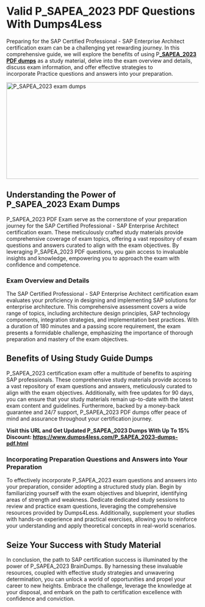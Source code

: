 <h1><strong>Valid P_SAPEA_2023 PDF Questions With Dumps4Less</strong></h1>
<p>Preparing for the SAP Certified Professional - SAP Enterprise Architect certification exam can be a challenging yet rewarding journey. In this comprehensive guide, we will explore the benefits of using P<a href="https://www.dumps4less.com/P_SAPEA_2023-dumps-pdf.html"><strong>_SAPEA_2023 PDF dumps</strong></a> as a study material, delve into the exam overview and details, discuss exam information, and offer effective strategies to incorporate&nbsp;Practice questions and answers into your preparation.</p>
<p><a href="https://www.dumps4less.com/P_SAPEA_2023-dumps-pdf.html"><img src="https://i.ibb.co/X5n2HkL/image.png" alt="P_SAPEA_2023 exam dumps" width="760" height="253" /></a></p>
<h2><strong>Understanding the Power of P_SAPEA_2023&nbsp;Exam Dumps</strong></h2>
<p>P_SAPEA_2023 PDF&nbsp;Exam serve as the cornerstone of your preparation journey for the SAP Certified Professional - SAP Enterprise Architect certification exam. These meticulously crafted study materials provide comprehensive coverage of exam topics, offering a vast repository of exam questions and answers curated to align with the exam objectives. By leveraging P_SAPEA_2023 PDF questions, you gain access to invaluable insights and knowledge, empowering you to approach the exam with confidence and competence.</p>
<h3><strong>Exam Overview and Details</strong></h3>
<p>The SAP Certified Professional - SAP Enterprise Architect certification exam evaluates your proficiency in designing and implementing SAP solutions for enterprise architecture. This comprehensive assessment covers a wide range of topics, including architecture design principles, SAP technology components, integration strategies, and implementation best practices. With a duration of 180 minutes and a passing score requirement, the exam presents a formidable challenge, emphasizing the importance of thorough preparation and mastery of the exam objectives.</p>
<h2><strong>Benefits of Using Study Guide&nbsp;Dumps</strong></h2>
<p>P_SAPEA_2023&nbsp;certification exam offer a multitude of benefits to aspiring SAP professionals. These comprehensive study materials provide access to a vast repository of exam questions and answers, meticulously curated to align with the exam objectives. Additionally, with free updates for 90 days, you can ensure that your study materials remain up-to-date with the latest exam content and guidelines. Furthermore, backed by a money-back guarantee and 24/7 support, P_SAPEA_2023 PDF dumps offer peace of mind and assurance throughout your certification journey.</p>
<p><strong>Visit this URL and Get Updated P_SAPEA_2023 Dumps With Up To 15% Discount: <a href="https://www.dumps4less.com/P_SAPEA_2023-dumps-pdf.html">https://www.dumps4less.com/P_SAPEA_2023-dumps-pdf.html</a></strong></p>
<h3><strong>Incorporating&nbsp;Preparation Questions and Answers into Your Preparation</strong></h3>
<p>To effectively incorporate P_SAPEA_2023 exam questions and answers into your preparation, consider adopting a structured study plan. Begin by familiarizing yourself with the exam objectives and blueprint, identifying areas of strength and weakness. Dedicate dedicated study sessions to review and practice exam questions, leveraging the comprehensive resources provided by Dumps4Less. Additionally, supplement your studies with hands-on experience and practical exercises, allowing you to reinforce your understanding and apply theoretical concepts in real-world scenarios.</p>
<h2><strong>Seize Your Success with&nbsp;Study Material</strong></h2>
<p>In conclusion, the path to SAP certification success is illuminated by the power of P_SAPEA_2023 BrainDumps. By harnessing these invaluable resources, coupled with effective study strategies and unwavering determination, you can unlock a world of opportunities and propel your career to new heights. Embrace the challenge, leverage the knowledge at your disposal, and embark on the path to certification excellence with confidence and conviction.</p>
